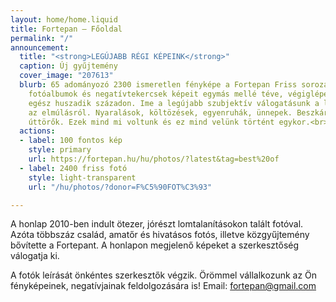 ```yaml
---
layout: home/home.liquid
title: Fortepan — Főoldal
permalink: "/"
announcement:
  title: "<strong>LEGÚJABB RÉGI KÉPEINK</strong>"
  caption: Új gyűjtemény
  cover_image: "207613"
  blurb: 65 adományozó 2300 ismeretlen fényképe a Fortepan Friss sorozatában. A családi
    fotóalbumok és negatívtekercsek képeit egymás mellé téve, végiglépegethetünk az
    egész huszadik századon. Ime a legújabb szubjektív válogatásunk a létezésről és
    az elmúlásról. Nyaralások, költözések, egyenruhák, ünnepek. Beszkártosok, disszidensek,
    úttörők. Ezek mind mi voltunk és ez mind velünk történt egykor.<br>
  actions:
  - label: 100 fontos kép
    style: primary
    url: https://fortepan.hu/hu/photos/?latest&tag=best%20of
  - label: 2400 friss fotó
    style: light-transparent
    url: "/hu/photos/?donor=F%C5%90FOT%C3%93"

---
```

A honlap 2010-ben indult ötezer, jórészt lomtalanításokon talált fotóval. Azóta többszáz család, amatőr és hivatásos fotós, illetve közgyűjtemény bővítette a Fortepant. A honlapon megjelenő képeket a szerkesztőség válogatja ki.

A fotók leírását önkéntes szerkesztők végzik. Örömmel vállalkozunk az Ön fényképeinek, negatívjainak feldolgozására is! Email: [fortepan@gmail.com](mailto:fortepan@gmail.com)